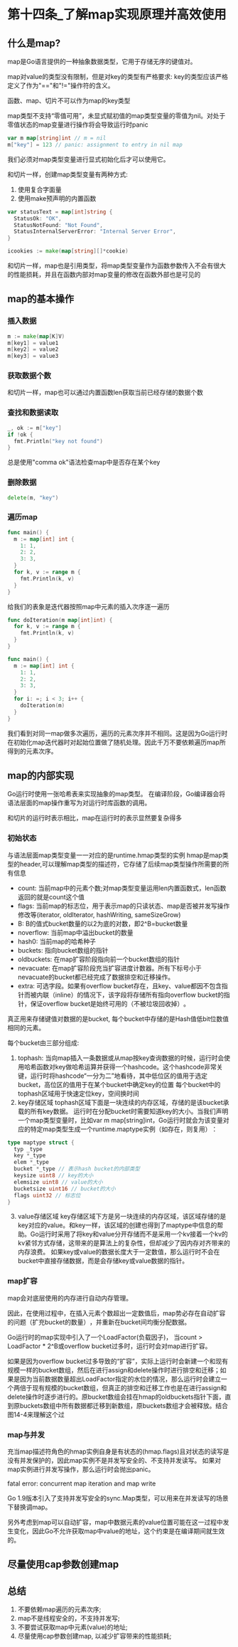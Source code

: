 # 第十四条_了解map实现原理并高效使用

## 什么是map?

map是Go语言提供的一种抽象数据类型，它用于存储无序的键值对。

map对value的类型没有限制，但是对key的类型有严格要求: key的类型应该严格定义了作为"=="和"!="操作符的含义。

函数、map、切片不可以作为map的key类型

map类型不支持“零值可用”​，未显式赋初值的map类型变量的零值为nil。对处于零值状态的map变量进行操作将会导致运行时panic

```go
var m map[string]int // m = nil
m["key"] = 123 // panic: assignment to entry in nil map
```

我们必须对map类型变量进行显式初始化后才可以使用它。

和切片一样，创建map类型变量有两种方式:

1. 使用复合字面量
2. 使用make预声明的内置函数

```go
var statusText = map[int]string {
  StatusOk: "OK",
  StatusNotFound: "Not Found",
  StatusInternalServerError: "Internal Server Error",
}
```

```go
icookies := make(map[string][]*cookie)
```

和切片一样，map也是引用类型，将map类型变量作为函数参数传入不会有很大的性能损耗，并且在函数内部对map变量的修改在函数外部也是可见的

## map的基本操作

### 插入数据

```go
m := make(map[K]V)
m[key1] = value1
m[key2] = value2
m[key3] = value3
```

### 获取数据个数

和切片一样，map也可以通过内置函数len获取当前已经存储的数据个数

### 查找和数据读取

```go
_, ok := m["key"]
if !ok {
  fmt.Println("key not found")
}
```

总是使用"comma ok"语法检查map中是否存在某个key

### 删除数据

```go
delete(m, "key")
```

### 遍历map

```go
func main() {
  m := map[int] int {
    1: 1,
    2: 2,
    3: 3,
  }
  for k, v := range m {
    fmt.Println(k, v)
  }
}
```

给我们的表象是迭代器按照map中元素的插入次序逐一遍历

```go
func doIteration(m map[int]int) {
  for k, v := range m {
    fmt.Println(k, v)
  }
}

func main() {
  m := map[int] int {
    1: 1,
    2: 2,
    3: 3,
  }
  for i: =; i < 3; i++ {
    doIteration(m)
  }
}
```

我们看到对同一map做多次遍历，遍历的元素次序并不相同。这是因为Go运行时在初始化map迭代器时对起始位置做了随机处理。因此千万不要依赖遍历map所得到的元素次序。

## map的内部实现

Go运行时使用一张哈希表来实现抽象的map类型。
在编译阶段，Go编译器会将语法层面的map操作重写为对运行时库函数的调用。

和切片的运行时表示相比，map在运行时的表示显然要复杂得多

### 初始状态

与语法层面map类型变量一一对应的是runtime.hmap类型的实例
hmap是map类型的header,可以理解map类型的描述符，它存储了后续map类型操作所需要的所有信息

- count: 当前map中的元素个数;对map类型变量运用len内置函数式，len函数返回的就是count这个值
- flags: 当前map的标志位，用于表示map的只读状态、map是否被并发写操作修改等(iterator, oldIterator, hashWriting, sameSizeGrow)
- B: B的值式bucket数量的以2为底的对数，即2^B=bucket数量
- noverflow: 当前map中溢出bucket的数量
- hash0: 当前map的哈希种子
- buckets: 指向bucket数组的指针
- oldbuckets: 在map扩容阶段指向前一个bucket数组的指针
- nevacuate: 在map扩容阶段充当扩容进度计数器。所有下标号小于nevacuate的bucket都已经完成了数据排空和迁移操作。
- extra: 可选字段。如果有overflow bucket存在，且key、value都因不包含指针而被内联（inline）的情况下，该字段将存储所有指向overflow bucket的指针，保证overflow bucket是始终可用的（不被垃圾回收掉）​。

真正用来存储键值对数据的是bucket, 每个bucket中存储的是Hash值低bit位数值相同的元素。

每个bucket由三部分组成:

1. tophash: 当向map插入一条数据或从map按key查询数据的时候，运行时会使用哈希函数对key做哈希运算并获得一个hashcode。这个hashcode非常关键，运行时将hashcode“一分为二”地看待，其中低位区的值用于选定bucket，高位区的值用于在某个bucket中确定key的位置
每个bucket中的tophash区域用于快速定位key，空间换时间
2. key存储区域
tophash区域下面是一块连续的内存区域，存储的是该bucket承载的所有key数据。
运行时在分配bucket时需要知道key的大小。当我们声明一个map类型变量时，比如var m map[string]int，Go运行时就会为该变量对应的特定map类型生成一个runtime.maptype实例（如存在，则复用）​：
```go
type maptype struct {
  typ _type
  key *_type
  elem *_type
  bucket *_type // 表示hash bucket的内部类型
  keysize uint8 // key的大小
  elemsize uint8 // value的大小
  bucketsize uint16 // bucket的大小
  flags uint32 // 标志位
}
```

3. value存储区域
key存储区域下方是另一块连续的内存区域，该区域存储的是key对应的value。和key一样，该区域的创建也得到了maptype中信息的帮助。Go运行时采用了将key和value分开存储而不是采用一个kv接着一个kv的kv紧邻方式存储，这带来的是算法上的复杂性，但却减少了因内存对齐带来的内存浪费。
如果key或value的数据长度大于一定数值，那么运行时不会在bucket中直接存储数据，而是会存储key或value数据的指针。

### map扩容

map会对底层使用的内存进行自动内存管理。

因此，在使用过程中，在插入元素个数超出一定数值后，map势必存在自动扩容的问题（扩充bucket的数量）​，并重新在bucket间均衡分配数据。

Go运行时的map实现中引入了一个LoadFactor(负载因子)，
当count > LoadFactor * 2^B或overflow bucket过多时，运行时会对map进行扩容。

如果是因为overflow bucket过多导致的“扩容”​，实际上运行时会新建一个和现有规模一样的bucket数组，然后在进行assign和delete操作时进行排空和迁移；如果是因为当前数据数量超出LoadFactor指定的水位的情况，那么运行时会建立一个两倍于现有规模的bucket数组，但真正的排空和迁移工作也是在进行assign和delete操作时逐步进行的。原bucket数组会挂在hmap的oldbuckets指针下面，直到原buckets数组中所有数据都迁移到新数组，原buckets数组才会被释放。结合图14-4来理解这个过

### map与并发

充当map描述符角色的hmap实例自身是有状态的(hmap.flags)且对状态的读写是没有并发保护的，因此map实例不是并发写安全的、不支持并发读写。
如果对map实例进行并发写操作，那么运行时会抛出panic。

fatal error: concurrent map iteration and map write

Go 1.9版本引入了支持并发写安全的sync.Map类型，可以用来在并发读写的场景下替换调map。

另外考虑到map可以自动扩容，map中数据元素的value位置可能在这一过程中发生变化，因此Go不允许获取map中value的地址，这个约束是在编译期间就生效的。

## 尽量使用cap参数创建map

## 总结

1. 不要依赖map遍历的元素次序;
2. map不是线程安全的，不支持并发写;
3. 不要尝试获取map中元素(value)的地址;
4. 尽量使用cap参数创建map, 以减少扩容带来的性能损耗;

